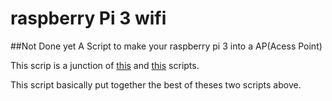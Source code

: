 # raspberry Pi 3 wifi
##Not Done yet
A Script to make your raspberry pi 3 into a AP(Acess Point)

This scrip is a junction of [this](https://github.com/seanmragan/OnionPi/blob/master/pifi.sh) and [this](https://gist.github.com/Lewiscowles1986/fecd4de0b45b2029c390) scripts. 

This script basically put together the best of theses two scripts above.
